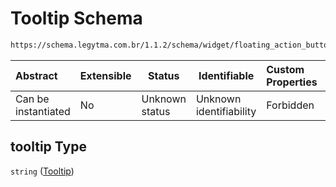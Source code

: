 # Tooltip Schema

```txt
https://schema.legytma.com.br/1.1.2/schema/widget/floating_action_button.schema.json#/properties/tooltip
```




| Abstract            | Extensible | Status         | Identifiable            | Custom Properties | Additional Properties | Access Restrictions | Defined In                                                                                                         |
| :------------------ | ---------- | -------------- | ----------------------- | :---------------- | --------------------- | ------------------- | ------------------------------------------------------------------------------------------------------------------ |
| Can be instantiated | No         | Unknown status | Unknown identifiability | Forbidden         | Allowed               | none                | [floating_action_button.schema.json\*](../schema/widget/floating_action_button.schema.json) |

## tooltip Type

`string` ([Tooltip](floating_action_button-properties-tooltip.md))
